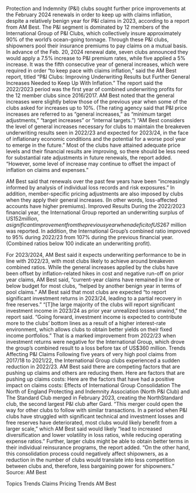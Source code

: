 Protection and Indemnity (P&I) clubs sought further price improvements at the February 2024 renewals in order to keep up with claims inflation, despite a relatively benign year for P&I claims in 2023, according to a report from AM Best.
The P&I segment is dominated by 12 members of the International Group of P&I Clubs, which collectively insure approximately 90% of the world’s ocean-going tonnage. Through these P&I clubs, shipowners pool their insurance premiums to pay claims on a mutual basis.
In advance of the Feb. 20, 2024 renewal date, seven clubs announced they would apply a 7.5% increase to P&I premium rates, while five applied a 5% increase. It was the fifth consecutive year of general increases, which were required in order “to keep pace with claims inflation,” said the AM Best report, titled “P&I Clubs: Improving Underwriting Results but Further General Increases Needed to Keep Up With Inflation.”
The report said the 2022/2023 period was the first year of combined underwriting profits for the 12 member clubs since 2016/2017.
AM Best noted that the general increases were slightly below those of the previous year when some of the clubs asked for increases up to 10%. (The rating agency said that P&I price increases are referred to as “general increases,” as “minimum target adjustments,” “target increases” or “internal targets.”)
“AM Best considers the level of general increases necessary for clubs to maintain the breakeven underwriting results seen in 2022/23 and expected for 2023/24, in the face of inflationary economic conditions and the potential for a worse pool year to emerge in the future.”
Most of the clubs have attained adequate price levels and their financial results are improving, so there should be less need for substantial rate adjustments in future renewals, the report added. “However, some level of increase may continue to offset the impact of inflation on claims and expenses.”





AM Best said that renewals over the past few years have been “increasingly informed by analysis of individual loss records and risk exposures.” In addition, member-specific pricing adjustments are also imposed by clubs when they apply their general increases. (In other words, loss-affected accounts have higher premiums).
Improved Results
During the 2022/2023 financial year, the International Group reported an underwriting surplus of US$152 million, a significant improvement from the previous year when a deficit of US$267 million was reported. In addition, the International Group’s combined ratio improved to 95% during 2022/23 from 107% during the previous financial year. (Combined ratios below 100 indicate an underwriting profit).

For 2023/2024, AM Best said it expects underwriting performance to be in line with 2022/23, with most clubs likely to achieve around breakeven combined ratios. While the general increases applied by the clubs have been offset by inflation-related hikes in cost and negative run-off on prior year claims, AM Best said, “current-year claims have remained in line or below budget for most clubs, “helped by another benign year in terms of pool claims.”
AM Best said that most clubs are expected “to report significant investment returns in 2023/24, leading to a partial recovery in free reserves.”
“[T]he large majority of the clubs will report significant investment income in 2023/24 as prior year unrealized losses unwind,” the report said. “Going forward, investment income is expected to contribute more to the clubs’ bottom lines as a result of a higher interest-rate environment, which allows clubs to obtain better yields on their fixed income portfolios.”
That is a marked improvement from 2022/23 when investment returns were negative for the International Group, which drove the group’s combined result to a loss before tax of US$360 million.
Trends Affecting P&I Claims
Following five years of very high pool claims from 2017/18 to 2021/22, the International Group clubs experienced a sudden reduction in 2022/23. AM Best said there are competing factors that are pushing up claims and others are reducing them. Here are factors that are pushing up claims costs:
Here are the factors that have had a positive impact on claims costs:
Effects of International Group Consolidation
The North of England Protecting and Indemnity Association (North P&I Club) and The Standard Club merged in February 2023, creating the NorthStandard club, the second largest P&I club after Gard.
“This merger could open the way for other clubs to follow with similar transactions. In a period when P&I clubs have struggled with significant technical and investment losses and free reserves have deteriorated, most clubs would likely benefit from a larger scale,” which AM Best said would likely “lead to increased diversification and lower volatility in loss ratios, while reducing operating expense ratios.”
Further, larger clubs might be able to obtain better terms in their individual reinsurance programs, the report added. “On the other hand, this consolidation process could negatively affect shipowners, as a reduction in the number of clubs would translate into less competition between clubs and, therefore, less bargaining power for shipowners.”
Source: AM Best

Topics
Trends
Claims
Pricing Trends
AM Best
